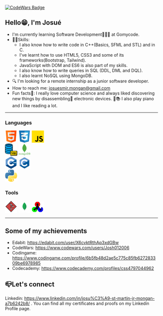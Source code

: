 [![CodeWars Badge](https://www.codewars.com/users/Josh012006/badges/large)](https://www.codewars.com/users/Josh012006)

## Hello😁, I'm Josué
  - I'm currently learning Software Development👨🏽‍💻 at Gomycode.
  - 💪🏽Skills:
      * I also know how to write code in C++(Basics, SFML and STL) and in C.
      * I've learnt how to use HTML5, CSS3 and some of its frameworks(Bootstrap, Tailwind).
      * JavaScript with DOM and ES6 is also part of my skills.
      * I also know how to write queries in SQL (DDL, DML and DQL).
      * I also learnt NoSQL using MongoDB. 
  - 🔍 I'm looking for a remote internship as a junior software developer.
  - How to reach me: josuesmjr.mongan@gmail.com
  - Fun facts🥳: I really love computer science and always liked discovering new things by disassembling🔧 electronic devices. 🎹📚 I also play piano and I like reading a lot.

___
### Languages

![HTML5](images/html.png) ![CSS3](images/css.png) ![JavaScript](images/js.png)  
![SQL](images/sql.png) ![MongoDB](images/mongodb.png)  
![C++](images/cpp.png) ![C](images/c.png)   
![Python](images/python.png)  

### Tools

![Git](images/git.png) ![MongoDb Compass](images/compass.png) ![OpenCV](images/opencv.png)
___

## Some of my achievements
  - Edabit: https://edabit.com/user/X6cvktRthAp3xdGBw
  - CodeWars: https://www.codewars.com/users/Josh012006
  - Codingame: https://www.codingame.com/profile/6b5fb48d2ae5c775c85fb627283309be6978985
  - Codecademy: https://www.codecademy.com/profiles/css4797044962

## 📪Let's connect
Linkedin: https://www.linkedin.com/in/josu%C3%A9-st-martin-jr-mongan-a7b6242b8/ .
You can find all my certificates and proofs on my Linkedin Profile page.

